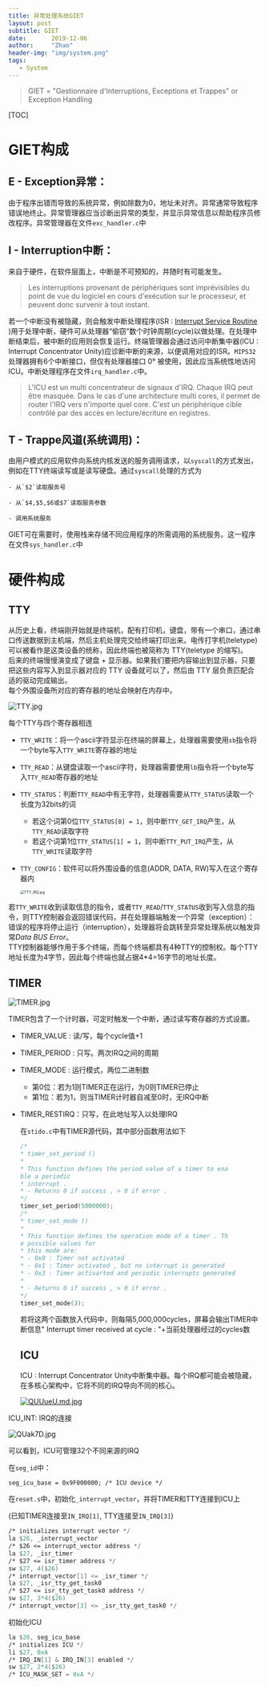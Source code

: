 ```yaml
---
title: 异常处理系统GIET
layout: post
subtitle: GIET
date:       2019-12-06
author:     "Zhao"
header-img: "img/system.png"
tags: 
   - System
---
```


> GIET = "Gestionnaire d'Interruptions, Exceptions et Trappes" or Exception Handling

[TOC]

# GIET构成

## E - Exception异常：
由于程序出错而导致的系统异常，例如除数为0，地址未对齐。异常通常导致程序错误地终止。异常管理器应当诊断出异常的类型，并显示异常信息以帮助程序员修改程序。异常管理器在文件`exc_handler.c`中

## I - Interruption中断：
来自于硬件，在软件层面上，中断是不可预知的，并随时有可能发生。

   > Les interruptions provenant de périphériques sont imprévisibles du point de vue du logiciel en cours d'exécution sur le processeur, et peuvent donc survenir à tout instant.

   若一个中断没有被隐藏，则会触发中断处理程序(ISR : [Interrupt Service Routine](https://en.wikipedia.org/wiki/Interrupt_handler) )用于处理中断，硬件可从处理器“偷窃”数个时钟周期(cycle)以做处理。在处理中断结束后，被中断的应用则会恢复运行。终端管理器会通过访问中断集中器(ICU : Interrupt Concentrator Unity)应诊断中断的来源，以便调用对应的ISR。`MIPS32`处理器拥有6个中断接口，但仅有处理器接口 0° 被使用，因此应当系统性地访问ICU。中断处理程序在文件`irq_handler.c`中。

   > L'ICU est un multi concentrateur de signaux d'IRQ. Chaque IRQ peut être masquée. Dans le cas d'une architecture multi cores, il permet de router l'IRQ vers n'importe quel core. C'est un périphérique cible contrôlé par des accès en lecture/écriture en registres.

## T - Trappe风道(系统调用)：
由用户模式的应用软件向系统内核发送的服务调用请求，以`syscall`的方式发出，例如在TTY终端读写或是读写硬盘。通过`syscall`处理的方式为

    - 从`$2`读取服务号
    
    - 从`$4,$5,$6或$7`读取服务参数
    
    - 调用系统服务
GIET可在需要时，使用栈来存储不同应用程序的所需调用的系统服务。这一程序在文件`sys_handler.c`中

# 硬件构成

## TTY

从历史上看，终端刚开始就是终端机，配有打印机，键盘，带有一个串口，通过串口传送数据到主机端，然后主机处理完交给终端打印出来。电传打字机(teletype)可以被看作是这类设备的统称，因此终端也被简称为 TTY(teletype 的缩写)。  
后来的终端慢慢演变成了键盘 + 显示器。如果我们要把内容输出到显示器，只要把这些内容写入到显示器对应的 TTY 设备就可以了，然后由 TTY 层负责匹配合适的驱动完成输出。  
每个外围设备所对应的寄存器的地址会映射在内存中。

![TTY.jpg](https://i.loli.net/2019/12/07/DFdI1xyqrm6Gs9j.jpg)

每个TTY与四个寄存器相连

- `TTY_WRITE`：将一个ascii字符显示在终端的屏幕上，处理器需要使用`sb`指令将一个byte写入`TTY_WRITE`寄存器的地址

- `TTY_READ`：从键盘读取一个ascii字符，处理器需要使用`lb`指令将一个byte写入`TTY_READ`寄存器的地址

- `TTY_STATUS`：判断`TTY_READ`中有无字符，处理器需要从`TTY_STATUS`读取一个长度为32bits的词
  
    - 若这个词第0位`TTY_STATUS[0] = 1`，则中断`TTY_GET_IRQ`产生，从 `TTY_READ`读取字符
    - 若这个词第1位`TTY_STATUS[1] = 1`，则中断`TTY_PUT_IRQ`产生，从 `TTY_WRITE`读取字符
    
- `TTY_CONFIG`：软件可以将外围设备的信息(ADDR, DATA, RW)写入在这个寄存器内

    <img src="https://i.loli.net/2019/12/07/Lb3gTOJcs8Wlu6t.jpg" alt="TTY_IRQ.jpg" style="zoom:50%;" />

若`TTY_WRITE`收到读取信息的指令，或者`TTY_READ`/`TTY_STATUS`收到写入信息的指令，则TTY控制器会返回错误代码，并在处理器端触发一个异常（exception）：错误的程序将停止运行（interruption），处理器将会跳转至异常处理系统以触发异常*Data BUS Error*。  
TTY控制器能够作用于多个终端，而每个终端都具有4种TTY的控制权。每个TTY地址长度为4字节，因此每个终端也就占据4*4=16字节的地址长度。



## TIMER

![TIMER.jpg](https://i.loli.net/2019/12/07/euR7JaCEdjkNYVM.jpg)

TIMER包含了一个计时器，可定时触发一个中断，通过读写寄存器的方式设置。

- TIMER_VALUE : 读/写，每个cycle值+1
- TIMER_PERIOD : 只写。两次IRQ之间的周期
- TIMER_MODE : 运行模式，两位二进制数
  - 第0位：若为1则TIMER正在运行，为0则TIMER已停止
  - 第1位：若为1，则当TIMER计时器自减至0时，无IRQ中断

- TIMER_RESTIRQ：只写，在此地址写入以处理IRQ

  在`stido.c`中有TIMER源代码，其中部分函数用法如下

  ```c
  /*
  * timer_set_period ()
  *
  * This function defines the period value of a timer to ena
  ble a periodic
  * interrupt .
  * - Returns 0 if success , > 0 if error .
  */
  timer_set_period(5000000);
  /*
  * timer_set_mode ()
  *
  * This function defines the operation mode of a timer . Th
  e possible values for
  * this mode are:
  * - 0x0 : Timer not activated
  * - 0x1 : Timer activated , but no interrupt is generated
  * - 0x3 : Timer activarted and periodic interrupts generated
  *
  * - Returns 0 if success , > 0 if error .
  */
  timer_set_mode(3);
  ```
  
  若将这两个函数放入代码中，则每隔5,000,000cycles，屏幕会输出TIMER中断信息" Interrupt timer received at cycle : "+当前处理器经过的cycles数

  ## ICU

  ICU : Interrupt Concentrator Unity中断集中器。每个IRQ都可能会被隐藏，在多核心架构中，它将不同的IRQ导向不同的核心。

  [![QUUueU.md.jpg](https://s2.ax1x.com/2019/12/08/QUUueU.md.jpg)](https://imgse.com/i/QUUueU)

ICU_INT: IRQ的连接

![QUak7D.jpg](https://s2.ax1x.com/2019/12/08/QUak7D.jpg)

可以看到，ICU可管理32个不同来源的IRQ

在`seg_id`中：

```
seg_icu_base = 0x9F000000; /* ICU device */
```

在`reset.s`中，初始化`_interrupt_vector`，并将TIMER和TTY连接到ICU上

(已知TIMER连接至`IN_IRQ[1]`, TTY连接至`IN_IRQ[3]`)

```asm
/* initializes interrupt vector */
la $26, _interrupt_vector
/* $26 <= interrupt_vector address */
la $27, _isr_timer
/* $27 <= isr_timer address */
sw $27, 4($26)
/* interrupt_vector[1] <= _isr_timer */
la $27, _isr_tty_get_task0
/* $27 <= isr_tty_get_task0 address */
sw $27, 3*4($26)
/* interrupt_vector[3] <= _isr_tty_get_task0 */
```

初始化ICU

```asm
la $26, seg_icu_base
/* initializes ICU */
li $27, 0xA
/* IRQ_IN[1] & IRQ_IN[3] enabled */
sw $27, 2*4($26)
/* ICU_MASK_SET = 0xA */
```

